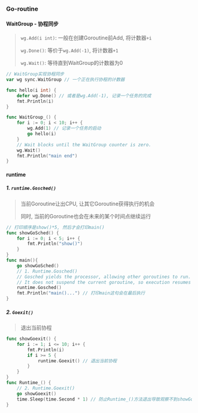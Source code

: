 ### Go-routine

#### WaitGroup - 协程同步
> `wg.Add(i int)`: 一般在创建Goroutine前Add, 将计数器`+i`
> 
> `wg.Done()`: 等价于`wg.Add(-1)`, 将计数器`+1`
> 
> `wg.Wait()`: 等待直到WaitGroup的计数器为0

```GO
// WaitGroup实现协程同步
var wg sync.WaitGroup // 一个正在执行协程的计数器

func hello(i int) {
    defer wg.Done() // 或者是wg.Add(-1), 记录一个任务的完成
    fmt.Println(i)
}

func WaitGroup_() {
    for i := 0; i < 10; i++ {
        wg.Add(1) // 记录一个任务的启动
        go hello(i)
    }
    // Wait blocks until the WaitGroup counter is zero.
    wg.Wait()
    fmt.Println("main end")
}
```


#### runtime
##### 1. `runtime.Gosched()`
> 当前Goroutine让出CPU, 让其它Goroutine获得执行的机会
> 
> 同时, 当前的Goroutine也会在未来的某个时间点继续运行

```GO
// 打印顺序是show()*5, 然后才会打印main()
func showGoSched() {
    for i := 0; i < 5; i++ {
        fmt.Println("show()")
    }
}
func main(){
    go showGoSched()
    // 1. Runtime.Gosched()
    // Gosched yields the processor, allowing other goroutines to run.
    // It does not suspend the current goroutine, so execution resumes automatically.
    runtime.Gosched()
    fmt.Println("main()...") // 打印main这句会在最后执行
}
```

##### 2. `Goexit()`
> 退出当前协程

```GO
func showGoexit() {
	for i := 1; i <= 10; i++ {
		fmt.Println(i)
		if i >= 5 {
			runtime.Goexit() // 退出当前协程
		}
	}
}
func Runtime_() {
    // 2. Runtime.Goexit()
    go showGoexit()
    time.Sleep(time.Second * 1) // 防止Runtime_()方法退出导致观察不到showGoexit()中的现象
}
```